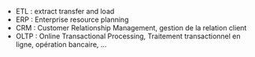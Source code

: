 * ETL : extract transfer and load
* ERP : Enterprise resource planning
* CRM : Customer Relationship Management, gestion de la relation client
* OLTP : Online Transactional Processing, Traitement transactionnel en ligne, opération bancaire, ...
